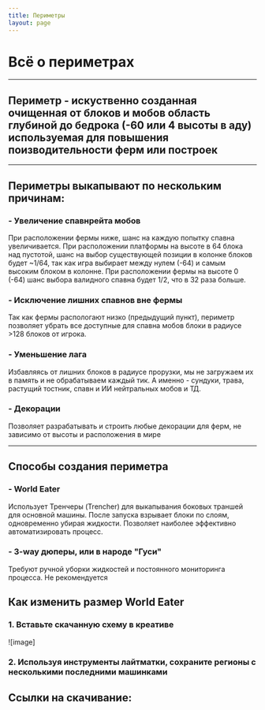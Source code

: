 ```yaml
---
title: Периметры
layout: page
---
```

# **Всё о периметрах**
----
## **Периметр - искуственно созданная очищенная от блоков и мобов область глубиной до бедрока (-60 или 4 высоты в аду) используемая для повышения поизводительности ферм или построек**
----
## **Периметры выкапывают по нескольким причинам:**
### **- Увеличение спавнрейта мобов**
 При расположении фермы ниже, шанс на каждую попытку спавна увеличивается. При расположении платформы на высоте в 64 блока над пустотой, шанс на выбор существующей позиции в колонке блоков будет ~1/64, так как игра выбирает между нулем (-64) и самым высоким блоком в колонне. При расположении фермы на высоте 0 (-64) шанс выбора валидного спавна будет 1/2, что в 32 раза больше.
### **- Исключение лишних спавнов вне фермы**
 Так как фермы распологают низко (предыдущий пункт), периметр позволяет убрать все доступные для спавна мобов блоки в радиусе >128 блоков от игрока.
### **- Уменьшение лага**
 Избавляясь от лишних блоков в радиусе прорузки, мы не загружаем их в память и не обрабатываем каждый тик. А именно - сундуки, трава, растущий тостник, спавн и ИИ нейтральных мобов и ТД.
### **- Декорации**
 Позволяет разрабатывать и строить любые декорации для ферм, не зависимо от высоты и расположения в мире
 
----
## **Способы создания периметра**
### **- World Eater**
 Использует Тренчеры (Trencher) для выкапывания боковых траншей для основной машины. После запуска взрывает блоки по слоям, одновременно убирая жидкости. Позволяет наиболее эффективно автоматизировать процесс.
### **- 3-way дюперы, или в народе "Гуси"**
 Требуют ручной уборки жидкостей и постоянного мониторинга процесса. Не рекомендуется

## **Как изменить размер World Eater**
### **1. Вставьте скачанную схему в креативе**
![image]
### **2. Используя инструменты лайтматки, сохраните регионы с несколькими последними машинками**

## **Ссылки на скачивание:**